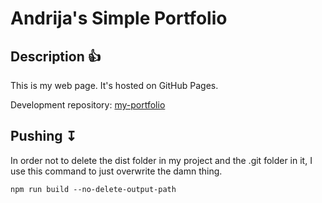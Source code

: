 # Andrija's Simple Portfolio

## Description 👍
This is my web page. It's hosted on GitHub Pages.

Development repository: [my-portfolio](https://github.com/AndrijaS37N/my-portfolio)

## Pushing &#8615;
In order not to delete the dist folder in my project and the .git folder in it, I use this command to just overwrite the damn thing.
```
npm run build --no-delete-output-path
```

